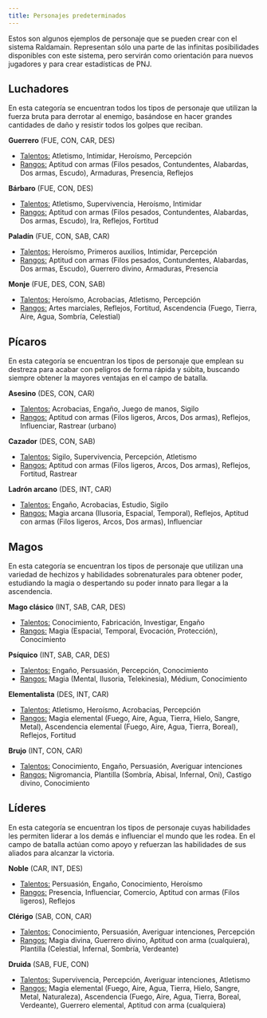 ```yaml
---
title: Personajes predeterminados
---
```


Estos son algunos ejemplos de personaje que se pueden crear con el sistema Raldamain. Representan sólo una parte de las infinitas posibilidades disponibles con este sistema, pero servirán como orientación para nuevos jugadores y para crear estadísticas de PNJ.

## Luchadores

En esta categoría se encuentran todos los tipos de personaje que utilizan la fuerza bruta para derrotar al enemigo, basándose en hacer grandes cantidades de daño y resistir todos los golpes que reciban.

**Guerrero** (FUE, CON, CAR, DES)

- <u>Talentos:</u> Atletismo, Intimidar, Heroísmo, Percepción
- <u>Rangos:</u> Aptitud con armas (Filos pesados, Contundentes, Alabardas, Dos armas, Escudo), Armaduras, Presencia, Reflejos

**Bárbaro** (FUE, CON, DES)

- <u>Talentos:</u> Atletismo, Supervivencia, Heroísmo, Intimidar
- <u>Rangos:</u> Aptitud con armas (Filos pesados, Contundentes, Alabardas, Dos armas, Escudo), Ira, Reflejos, Fortitud

**Paladín** (FUE, CON, SAB, CAR)

- <u>Talentos:</u> Heroísmo, Primeros auxilios, Intimidar, Percepción
- <u>Rangos:</u> Aptitud con armas (Filos pesados, Contundentes, Alabardas, Dos armas, Escudo), Guerrero divino, Armaduras, Presencia

**Monje** (FUE, DES, CON, SAB)

- <u>Talentos:</u> Heroísmo, Acrobacias, Atletismo, Percepción
- <u>Rangos:</u> Artes marciales, Reflejos, Fortitud, Ascendencia (Fuego, Tierra, Aire, Agua, Sombría, Celestial)

## Pícaros

En esta categoría se encuentran los tipos de personaje que emplean su destreza para acabar con peligros de forma rápida y súbita, buscando siempre obtener la mayores ventajas en el campo de batalla.

**Asesino** (DES, CON, CAR)

- <u>Talentos:</u> Acrobacias, Engaño, Juego de manos, Sigilo
- <u>Rangos:</u> Aptitud con armas (Filos ligeros, Arcos, Dos armas), Reflejos, Influenciar, Rastrear (urbano)

**Cazador** (DES, CON, SAB)

- <u>Talentos:</u> Sigilo, Supervivencia, Percepción, Atletismo
- <u>Rangos:</u> Aptitud con armas (Filos ligeros, Arcos, Dos armas), Reflejos, Fortitud, Rastrear 

**Ladrón arcano** (DES, INT, CAR)

- <u>Talentos:</u> Engaño, Acrobacias, Estudio, Sigilo
- <u>Rangos:</u> Magia arcana (Ilusoria, Espacial, Temporal), Reflejos, Aptitud con armas (Filos ligeros, Arcos, Dos armas), Influenciar

## Magos

En esta categoría se encuentran los tipos de personaje que utilizan una variedad de hechizos y habilidades sobrenaturales para obtener poder, estudiando la magia o despertando su poder innato para llegar a la ascendencia.

**Mago clásico** (INT, SAB, CAR, DES)

- <u>Talentos:</u> Conocimiento, Fabricación, Investigar, Engaño
- <u>Rangos:</u> Magia (Espacial, Temporal, Evocación, Protección), Conocimiento

**Psíquico** (INT, SAB, CAR, DES)

- <u>Talentos:</u> Engaño, Persuasión, Percepción, Conocimiento
- <u>Rangos:</u> Magia (Mental, Ilusoria, Telekinesia), Médium, Conocimiento

**Elementalista** (DES, INT, CAR)

- <u>Talentos:</u> Atletismo, Heroísmo, Acrobacias, Percepción
- <u>Rangos:</u> Magia elemental (Fuego, Aire, Agua, Tierra, Hielo, Sangre, Metal), Ascendencia elemental (Fuego, Aire, Agua, Tierra, Boreal), Reflejos, Fortitud

**Brujo** (INT, CON, CAR)

- <u>Talentos:</u> Conocimiento, Engaño, Persuasión, Averiguar intenciones
- <u>Rangos:</u> Nigromancia, Plantilla (Sombría, Abisal, Infernal, Oni), Castigo divino, Conocimiento

## Líderes

En esta categoría se encuentran los tipos de personaje cuyas habilidades les permiten liderar a los demás e influenciar el mundo que les rodea. En el campo de batalla actúan como apoyo y refuerzan las habilidades de sus aliados para alcanzar la victoria.

**Noble** (CAR, INT, DES)

- <u>Talentos:</u> Persuasión, Engaño, Conocimiento, Heroísmo
- <u>Rangos:</u> Presencia, Influenciar, Comercio, Aptitud con armas (Filos ligeros), Reflejos

**Clérigo** (SAB, CON, CAR)

- <u>Talentos:</u> Conocimiento, Persuasión, Averiguar intenciones, Percepción
- <u>Rangos:</u> Magia divina, Guerrero divino, Aptitud con arma (cualquiera), Plantilla (Celestial, Infernal, Sombría, Verdeante)

**Druida** (SAB, FUE, CON)

- <u>Talentos:</u> Supervivencia, Percepción, Averiguar intenciones, Atletismo
- <u>Rangos:</u> Magia elemental (Fuego, Aire, Agua, Tierra, Hielo, Sangre, Metal, Naturaleza), Ascendencia (Fuego, Aire, Agua, Tierra, Boreal, Verdeante), Guerrero elemental, Aptitud con arma (cualquiera)

